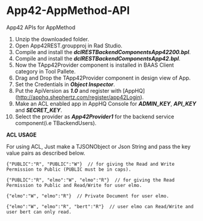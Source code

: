 App42-AppMethod-API
===================

App42 APIs for AppMethod

1. Unzip the downloaded folder.
2. Open App42REST.groupproj in Rad Studio.
3. Compile and install the ___dclRESTBackendComponentsApp42200.bpl___.
4. Compile and install the ___dclRESTBackendComponentsApp42.bpl___.
5. Now the TApp42Provider component is installed in BAAS Client category in Tool Pallete.
6. Drag and Drop the TApp42Provider component in design view of App.
8. Set the Credentials in ___Object Inspector___.
7. Put the ApiVersion as ___1.0___ and register with [AppHQ] (http://apphq.shephertz.com/register/app42Login).
8. Make an ACL enabled app in AppHQ Console for ___ADMIN_KEY___, ___API_KEY___ and ___SECRET_KEY___.
8. Select the provider as ___App42Provider1___ for the backend service component(i.e TBackendUsers).


**ACL USAGE**

For using ACL, Just make a TJSONObject or Json String and pass the key value pairs as described below. 
```
{"PUBLIC":"R", "PUBLIC":"W"}  // for giving the Read and Write Permission to Public (PUBLIC must be in caps).

{"PUBLIC":"R", "elmo":"W", "elmo":"R"}  // for giving the Read Permission to Public and Read/Write for user elmo.

{"elmo":"W", "elmo":"R"}  // Private Document for user elmo.

{"elmo":"W", "elmo":"R", "bert":"R"}  // user elmo can Read/Write and user bert can only read.
```
